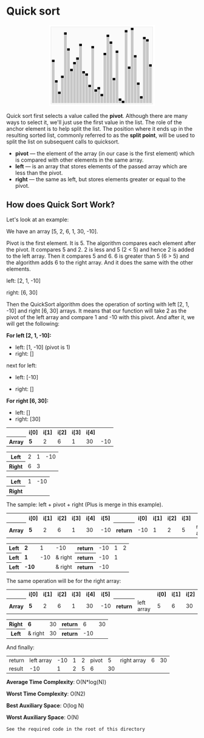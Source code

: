 # Quick sort

<div align="center">
  <img src="https://github.com/iamlorddop/sorting-methods/blob/main/assets/img/quick-sort.gif">
</div>

Quick sort first selects a value called the <b>pivot</b>. Although there are many ways to select it, we'll just use the first value in the list. The role of the anchor element is to help split the list. The position where it ends up in the resulting sorted list, commonly referred to as the <b>split point</b>, will be used to split the list on subsequent calls to quicksort.

- **pivot** — the element of the array (in our case is the first element) which is compared with other elements in the same array.
- **left** — is an array that stores elements of the passed array which are less than the pivot.
- **right** — the same as left, but stores elements greater or equal to the pivot.

## How does Quick Sort Work?

Let's look at an example:

We have an array [5, 2, 6, 1, 30, -10].

Pivot is the first element. It is 5. The algorithm compares each element after the pivot. It compares 5 and 2. 2 is less and 5 (2 < 5) and hence 2 is added to the left array. Then it compares 5 and 6. 6 is greater than 5 (6 > 5) and the algorithm adds 6 to the right array. And it does the same with the other elements.

left: [2, 1, -10]

right: [6, 30]

Then the QuickSort algorithm does the operation of sorting with left [2, 1, -10] and right [6, 30] arrays. It means that our function will take 2 as the pivot of the left array and compare 1 and -10 with this pivot. And after it, we will get the following:

**For left [2, 1, -10]:**

- left: [1, -10]  (pivot is 1)
- right: []

next for left:

- left: [-10]

- right: []

**For right [6, 30]:**

- left: []
- right: [30]

<table>
    <tr>
        <th><span></span></th>
        <th>i[0]</th>
        <th>i[1]</th>
        <th>i[2]</th>
        <th>i[3]</th>
        <th>i[4]</th>
    </tr>
    <tr>
        <th>Array</th>
        <td><b>5</b></td>
        <td>2</td>
        <td>6</td>
        <td>1</td>
        <td>30</td>
        <td>-10</td>
    </tr>
</table>
<table>
    <tr>
        <th>Left</th>
        <td>2</td>
        <td>1</td>
        <td>-10</td>
    </tr>
    <tr>
        <th>Right</th>
        <td>6</td>
        <td>3</td>
        <td><span></span></td>
    </tr>
</table>
<table>
    <tr>
        <th>Left</th>
        <td>1</td>
        <td>-10</td>
    </tr>
    <tr>
        <th>Right</th>
        <td><span></span></td>
        <td><span></span></td>
    </tr>
</table>

The sample: left + pivot + right (Plus is merge in this example).

<table>
    <tr>
        <th><span></span></th>
        <th>i[0]</th>
        <th>i[1]</th>
        <th>i[2]</th>
        <th>i[3]</th>
        <th>i[4]</th>
        <th>i[5]</th>
        <th><span></span></th>
        <th>i[0]</th>
        <th>i[1]</th>
        <th>i[2]</th>
        <th>i[3]</th>
        <th><span></span></th>
    </tr>
    <tr>
        <th>Array</th>
        <td><b>5</b></td>
        <td>2</td>
        <td>6</td>
        <td>1</td>
        <td>30</td>
        <td>-10</td>
        <th>return</th>
        <td>-10</td>
        <td>1</td>
        <td>2</td>
        <td>5</td>
        <td>right array</td>
    </tr>
</table>

<table>
    <tr>
        <th>Left</th>
        <td><b>2</b></td>
        <td>1</td>
        <td>-10</td>
        <th>return</th>
        <td>-10</td>
        <td>1</td>
        <td>2</td>
    </tr>
    <tr>
        <th>Left</th>
        <td><b>1</b></td>
        <td>-10</td>
        <td>& right</td>
        <th>return</th>
        <td>-10</td>
        <td>1</td>
        <td><span></span></td>
    </tr>
    <tr>
        <th>Left</th>
        <td><b>-10</b></td>
        <td><span></span></td>
        <td>& right</td>
        <th>return</th>
        <td>-10</td>
        <td><span></span></td>
        <td><span></span></td>
    </tr>
</table>

The same operation will be for the right array:

<table>
    <tr>
        <th><span></span></th>
        <th>i[0]</th>
        <th>i[1]</th>
        <th>i[2]</th>
        <th>i[3]</th>
        <th>i[4]</th>
        <th>i[5]</th>
        <th><span></span></th>
        <th><span></span></th>
        <th>i[0]</th>
        <th>i[1]</th>
        <th>i[2]</th>
    </tr>
    <tr>
        <th>Array</th>
        <td><b>5</b></td>
        <td>2</td>
        <td>6</td>
        <td>1</td>
        <td>30</td>
        <td>-10</td>
        <th>return</th>
        <td>left array</td>
        <td>5</td>
        <td>6</td>
        <td>30</td>
    </tr>
</table>

<table>
    <tr>
        <th>Right</th>
        <td><b>6</b></td>
        <td>30</td>
        <th>return</th>
        <td>6</td>
        <td>30</td>
    </tr>
    <tr>
        <th>Left</th>
        <td>& right</td>
        <td>30</td>
        <th>return</th>
        <td>-10</td>
        <td><span></span></td>
    </tr>
</table>

And finally:

<table>
    <tr>
        <td>return</td>
        <td>left array</td>
        <td>-10</td>
        <td>1</td>
        <td>2</td>
        <td>pivot</td>
        <td>5</td>
        <td>right array</td>
        <td>6</td>
        <td>30</td>
    </tr>
    <tr>
        <td>result</td>
        <td>-10</td>
        <td>1</td>
        <td>2</td>
        <td>5</td>
        <td>6</td>
        <td>30</td>
        <td><span></span></td>
        <td><span></span></td>
        <td><span></span></td>
    </tr>
</table>

**Average Time Complexity**: O(N*log(N))

**Worst Time Complexity**: O(N2)

**Best Auxiliary Space**: O(log N)

**Worst Auxiliary Space**: O(N)

```
See the required code in the root of this directory
```
